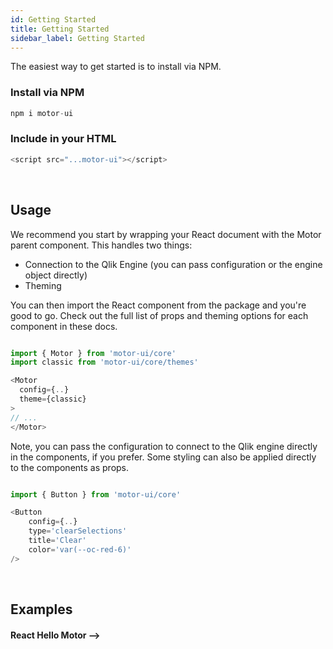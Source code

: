 ```yaml
---
id: Getting Started
title: Getting Started
sidebar_label: Getting Started
---
```


The easiest way to get started is to install via NPM.

### Install via NPM

```javascript
npm i motor-ui
```

### Include in your HTML

```javascript
<script src="...motor-ui"></script>
```

<br />

## Usage

We recommend you start by wrapping your React document with the Motor parent component.
This handles two things:

- Connection to the Qlik Engine (you can pass configuration or the engine object directly)
- Theming

You can then import the React component from the package and you're good to go.
Check out the full list of props and theming options for each component in these docs.

```javascript

import { Motor } from 'motor-ui/core'
import classic from 'motor-ui/core/themes'

<Motor
  config={..}
  theme={classic}
>
// ...
</Motor>

```

Note, you can pass the configuration to connect to the Qlik engine directly in the components, if you prefer.
Some styling can also be applied directly to the components as props.

```javascript

import { Button } from 'motor-ui/core'

<Button
    config={..}
    type='clearSelections'
    title='Clear'
    color='var(--oc-red-6)'
/>

```

<br />

## Examples

#### React Hello Motor -->
